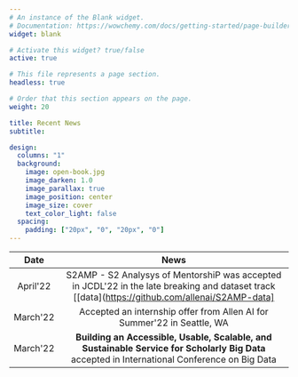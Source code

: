 ```yaml
---
# An instance of the Blank widget.
# Documentation: https://wowchemy.com/docs/getting-started/page-builder/
widget: blank

# Activate this widget? true/false
active: true

# This file represents a page section.
headless: true

# Order that this section appears on the page.
weight: 20

title: Recent News
subtitle:

design:
  columns: "1"
  background:
    image: open-book.jpg
    image_darken: 1.0
    image_parallax: true
    image_position: center
    image_size: cover
    text_color_light: false
  spacing:
    padding: ["20px", "0", "20px", "0"]
---
```

|   Date   |                                                                      News                                                                       |
|:--------:|:-----------------------------------------------------------------------------------------------------------------------------------------------:|
| April'22 | S2AMP - S2 Analysys of MentorshiP was accepted in JCDL'22 in the late breaking and dataset track [[data](https://github.com/allenai/S2AMP-data] |
| March'22 |                                     Accepted an internship offer from Allen AI for Summer'22 in Seattle, WA                                     |
| March'22 | **Building an Accessible, Usable, Scalable, and Sustainable Service for Scholarly Big Data** accepted in International  Conference on Big Data  |
